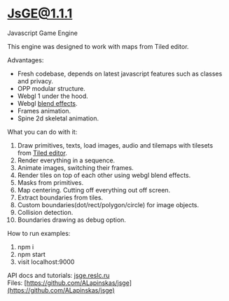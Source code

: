 # JsGE@1.1.1

Javascript Game Engine

This engine was designed to work with maps from Tiled editor.

Advantages:
* Fresh codebase, depends on latest javascript features such as classes and privacy. 
* OPP modular structure.
* Webgl 1 under the hood.
* Webgl [blend effects](https://developer.mozilla.org/en-US/docs/Web/API/WebGLRenderingContext/blendFunc).
* Frames animation.
* Spine 2d skeletal animation.

What you can do with it:
1. Draw primitives, texts, load images, audio and tilemaps with tilesets from [Tiled editor](https://www.mapeditor.org).
2. Render everything in a sequence.
4. Animate images, switching their frames.
5. Render tiles on top of each other using webgl blend effects.
6. Masks from primitives.
7. Map centering. Cutting off everything out off screen.
8. Extract boundaries from tiles.
9. Custom boundaries(dot/rect/polygon/circle) for image objects.
10. Collision detection.
11. Boundaries drawing as debug option.

How to run examples:
1. npm i
2. npm start
3. visit localhost:9000

API docs and tutorials: [jsge.reslc.ru](https://jsge.reslc.ru) \
Files: [https://github.com/ALapinskas/jsge](https://github.com/ALapinskas/jsge)